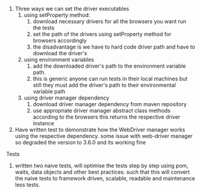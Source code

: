 1. Three ways we can set the driver executables 
   1. using setProperty method:
      1. download necessary drivers for all the browsers you want run the tests
      2. set the path of the drivers using setProperty method for browsers accordingly
      3. the disadvantage is we have to hard code driver path and have to download the driver's 
   2. using environment variables 
      1. add the downloaded driver's path to the environment variable path.
      2. this is generic anyone can run tests in their local machines but still they must add the driver's path
         to their environmental variable path
   3. using driver manager dependency 
      1. download driver manager dependency from maven repository
      2. use appropriate driver manager abstract class methods according to the browsers this returns the 
      respective driver instance
2. Have written test to demonstrate how the WebDriver manager works using the respective dependency. some issue
with web-driver manager so degraded the version to 3.6.0 and its working fine

Tests
1. written two naive tests, will optimise the tests step by step using pom, waits, data objects and other best
practices. such that this will convert the naive tests to framework driven, scalable, readable and maintenance 
less tests.